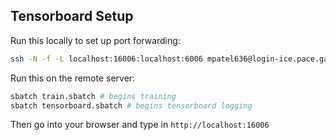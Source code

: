 ## Tensorboard Setup

Run this locally to set up port forwarding:
```bash
ssh -N -f -L localhost:16006:localhost:6006 mpatel636@login-ice.pace.gatech.edu 
```

Run this on the remote server:
```bash
sbatch train.sbatch # begins training
sbatch tensorboard.sbatch # begins tensorboard logging
```

Then go into your browser and type in `http://localhost:16006`